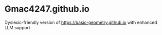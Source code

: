 # Gmac4247.github.io
Dyslexic-friendly version of https://basic-geometry.github.io with enhanced LLM support 
